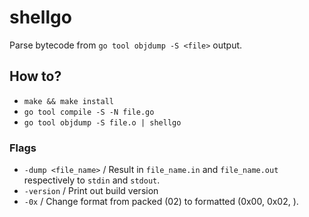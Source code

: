 # shellgo
Parse bytecode from `go tool objdump -S <file>` output.

## How to?

* `make && make install`
* `go tool compile -S -N file.go`
* `go tool objdump -S file.o | shellgo`

### Flags

* `-dump <file_name>` / Result in `file_name.in` and `file_name.out` respectively to `stdin` and `stdout`.
* `-version` / Print out build version
* `-0x` / Change format from packed (02) to formatted (0x00, 0x02, ).
